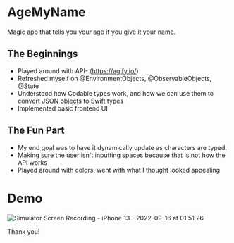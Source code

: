 # AgeMyName
Magic app that tells you your age if you give it your name. 


## The Beginnings
- Played around with API- (https://agify.io/)
- Refreshed myself on @EnvironmentObjects, @ObservableObjects, @State
- Understood how Codable types work, and how we can use them to convert JSON objects to Swift types
- Implemented basic frontend UI


## The Fun Part
- My end goal was to have it dynamically update as characters are typed.
- Making sure the user isn't inputting spaces because that is not how the API works
- Played around with colors, went with what I thought looked appealing

# Demo

![Simulator Screen Recording - iPhone 13 - 2022-09-16 at 01 51 26](https://user-images.githubusercontent.com/89492329/190566141-eb638475-0672-46b9-abc7-9d7ad826c15b.gif)


Thank you!


